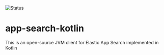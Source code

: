 ![Status](https://github.com/itasyurt/app-search-kotlin/workflows/clean_build/badge.svg)
# app-search-kotlin
This is an open-source JVM client for Elastic App Search implemented in Kotlin
